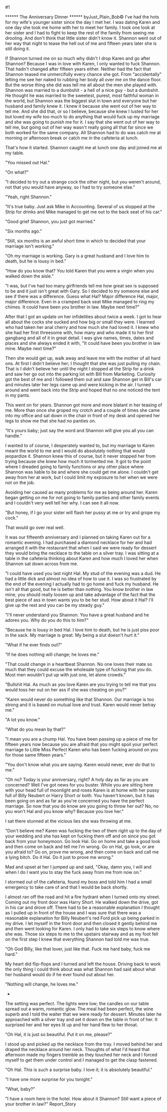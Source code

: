#1 

 

 ****** The Anniversary Dinner ****** byJust_Plain_Bob© I've had the hots for my wife's younger sister since the day I met her. I was dating Karen and one day she took me home with her to meet her family. I took one look at her sister and I had to fight to keep the rest of the family from seeing me drooling. And don't think that little sister didn't know it. Shannon went out of her way that night to tease the hell out of me and fifteen years later she is still doing it. 

 If Shannon turned me on so much why didn't I drop Karen and go after Shannon? Because I was in love with Karen, I only wanted to fuck Shannon. That hadn't changed after fifteen years either. Neither had the fact that Shannon teased me unmercifully every chance she got. From "accidentally" letting me see her naked to rubbing her body all over me on the dance floor. But the worse thing she did was tell me all about the men she played with. Shannon was married to a dumbshit - a hell of a nice guy - but a dumbshit. He thought he was married to the sweetest, purest, most faithful woman in the world, but Shannon was the biggest slut in town and everyone but her husband and family knew it. I knew it because she went out of her way to tell me. And she did that, or so I believe, because she knew I lusted for her but loved my wife too much to do anything that would fuck up my marriage and she was going to punish me for it. I say that she went out of her way to tell me, but going out of her way wasn't really going all that far since we both worked for the same company. All Shannon had to do was catch me at morning or afternoon break or catch me in the cafeteria at lunch. 

 That's how it started. Shannon caught me at lunch one day and joined me at my table. 

 "You missed out Hal." 

 "On what?" 

 "I decided to try out a strange cock the other night, but you weren't around, not that you would have anyway, so I had to try someone else." 

 "Yeah, right Shannon." 

 "It's true baby. Just ask Mike in Accounting. Several of us stopped at the Strip for drinks and Mike managed to get me out to the back seat of his car." 

 "Good grief Shannon, you just got married." 

 "Six months ago." 

 "Still, six months is an awful short time in which to decided that your marriage isn't working." 

 "Oh my marriage is working. Gary is a great husband and I love him to death, but he is lousy in bed." 

 "How do you know that? You told Karen that you were a virgin when you walked down the aisle." 

 "I was, but I've had too many girlfriends tell me how great sex is supposed to be and it just isn't great with Gary. So I decided to try someone else and see if there was a difference. Guess what Hal? Major difference Hal, major, major difference. Even in a cramped back seat Mike managed to ring my chimes. It could have been you brother in law. Maybe next time?" 

 After that I got an update on her infidelities about twice a week. I got to hear all about the cocks she sucked and how big or small they were. I learned who had taken her anal cherry and how much she had loved it. I knew who she had her first threesome with, how many and who made it to her first gangbang and all of it in great detail. I was give names, times, dates and places and she always ended it with, "It could have been you brother in law mine. Maybe next time?" 

 Then she would get up, walk away and leave me with the mother of all hard ons. At first I didn't believe her; I thought that she was just pulling my chain. That is I didn't believe her until the night I stopped at the Strip for a drink and saw her go out into the parking lot with Bill from Marketing. Curiosity got the best of me and I followed them out and saw Shannon get in Bill's car and minutes later her legs came up and were kicking in the air. I turned around and went back into the Strip and hoped that no one noticed the tent in my pants. 

 This went on for years. Shannon got more and more blatant in her teasing of me. More than once she groped my crotch and a couple of times she came into my office and sat down in the chair in front of my desk and opened her legs to show me that she had no panties on. 

 "It's yours baby; just say the word and Shannon will give you all you can handle." 

 I wanted to of course, I desperately wanted to, but my marriage to Karen meant the world to me and I would do absolutely nothing that would jeopardize it. Shannon knew this of course, but it never stopped her from trying because she knew how much it tormented me. It got to the point where I dreaded going to family functions or any other place where Shannon was liable to be and where she could get me alone. I couldn't get away from her at work, but I could limit my exposure to her when we were not on the job. 

 Avoiding her caused as many problems for me as being around her. Karen began getting on me for not going to family parties and other family events and I couldn't very well tell her why. I can see it all now. 

 "But honey, if I go your sister will flash her pussy at me or try and grope my cock." 

 That would go over real well. 

 It was our fifteenth anniversary and I planned on taking Karen out for a romantic evening. I had purchased a diamond necklace for her and had arranged it with the restaurant that when I said we were ready for dessert they would bring the necklace to the table on a silver tray. I was sitting at a table in the cafeteria thinking about Karen and how much I loved her when Shannon sat down across from me. 

 "I could have used you last night Hal. My stud of the evening was a dud. He had a little dick and almost no idea of how to use it. I was so frustrated by the end of the evening I actually had to go home and fuck my husband. He isn't all that good, but he is better than nothing. You know brother in law mine, you should really loosen up and take advantage of the fact that the best piece of ass in town wants you to be her stud. How about it Hal? I'll give up the rest and you can be my steady guy." 

 "I'll never understand you Shannon. You have a great husband and he adores you. Why do you do this to him?" 

 "Because he is lousy in bed Hal. I love him to death, but he is just piss poor in the sack. My marriage is great. My being a slut doesn't hurt it." 

 "What if he ever finds out?" 

 "If he does nothing will change; he loves me." 

 "That could change in a heartbeat Shannon. No one loves their mate so much that they could excuse the wholesale type of fucking that you do. Most men wouldn't put up with just one, let alone crowds." 

 "Bullshit Hal. As much as you love Karen are you trying to tell me that you would toss her out on her ass if she was cheating on you?" 

 "Karen would never do something like that Shannon. Our marriage is too strong and it is based on mutual love and trust. Karen would never betray me." 

 "A lot you know." 

 "What do you mean by that?" 

 "I mean you are a chump Hal. You have been passing up a piece of me for fifteen years now because you are afraid that you might spoil your perfect marriage to Little Miss Perfect Karen who has been fucking around on you for those same fifteen years." 

 "You don't know what you are saying. Karen would never, ever do that to me." 

 "Oh no? Today is your anniversary, right? A holy day as far as you are concerned? Well I've got news for you buster. While you are sitting here with your head full of moonlight and roses Karen is at home with her pussy full of Billy Neubert or Harry Short or both. You haven't known, but it has been going on and as far as you're concerned you have the perfect marriage. So now that you do know are you going to throw her out? No, no you won't Hal and you know why? Because you love her." 

 I sat there stunned at the vicious lies she was throwing at me. 

 "Don't believe me? Karen was fucking the two of them right up to the day of your wedding and she has kept on fucking them off and on since you got back from your honeymoon. Go look Hal. Go on home and take a good look and then come on back and tell me I'm wrong. Go on Hal, go look, or are you afraid to? Go on, prove me wrong, and then come on back and call me a lying bitch. Do it Hal. Do it just to prove me wrong." 

 Mad and upset at her I jumped up and said, "Okay, damn you, I will and when I do I want you to stay the fuck away from me from now on." 

 I stormed out of the cafeteria, found my boss and told him I had a small emergency to take care of and that I would be back shortly. 

 I almost ran off the road and hit a fire hydrant when I turned onto my street. Coming out my front door was Harry Short. He walked down the drive, got in his car and drove off. There had to be a reasonable explanation I thought as I pulled up in front of the house and I was sure that there was a reasonable explanation for Billy Neubert's red Ford pick up being parked in my drive. I let myself in the front door and then closed it gently behind me and then went looking for Karen. I only had to take six steps to know where she was. Those six steps to me to the upstairs stairway and as my foot fell on the first step I knew that everything Shannon had told me was true. 

 "Oh God Billy, like that lover, just like that. Fuck me hard baby, fuck me hard." 

 My heart did flip-flops and I turned and left the house. Driving back to work the only thing I could think about was what Shannon had said about what her husband would do if he ever found out about her. 

 "Nothing will change, he loves me." 

 * 

 The setting was perfect. The lights were low; the candles on our table spread out a warm, romantic glow. The meal had been perfect, the wine superb and I told the waiter that we were ready for dessert. Minutes later he approached with a silver tray and set it down on the table in front of her. It surprised her and her eyes lit up and her hand flew to her throat. 

 "Oh Hal, it is just so beautiful. Put it on me, please?" 

 I stood up and picked up the necklace from the tray. I moved behind her and draped the necklace around her neck. Thoughts of what I'd heard that afternoon made my fingers tremble as they touched her neck and I forced myself to get them under control and I managed to get the clasp fastened. 

 "Oh Hal. This is such a surprise baby. I love it; it is absolutely beautiful." 

 "I have one more surprise for you tonight." 

 "What, baby?" 

 "I have a room here in the hotel. How about it Shannon? Still want a piece of your brother in law?" Report_Story 

